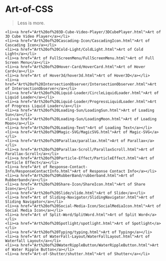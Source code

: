 # Art-of-CSS
> Less is more.

    <li><a href="Art%20of%203D-Cube-Video-Player/3DCubePlayer.html">Art of 3D Cube Video Player</a></li>
    <li><a href="Art%20of%20Cascading-Icon/CascadingIcon.html">Art of Cascading Icon</a></li>
    <li><a href="Art%20of%20Cold-Light/ColdLight.html">Art of Cold Light</a></li>
    <li><a href="Art of FullScreenMenu/FullScreenMenu.html">Art of Full Screen Menu</a></li>
    <li><a href="Art%20of%20Hover-Card/HoverCard.html">Art of Hover Card</a></li>
    <li><a href="Art of Hover3d/hover3d.html">Art of Hover3D</a></li>
    <li><a href="Art%20of%20IntersectionObserver/IntersectionObserver.html">Art of IntersectionObserver</a></li>
    <li><a href="Art%20of%20Liquid-Loader/CircleLiquidLoader.html">Art of Liquid Loader</a></li>
    <li><a href="Art%20of%20Liquid-Loader/ProgressLiquidLoader.html">Art of Progress Liquid Loader</a></li>
    <li><a href="Art%20of%20Loading-Sun/LoadingSun.html">Art of Loading Sun</a></li>
    <li><a href="Art%20of%20Loading-Sun/LoadingMoon.html">Art of Loading Moon</a></li>
    <li><a href="Art%20of%20Loading-Text">Art of Loading Text</a></li>
    <li><a href="Art%20of%20Magic-SVG/MagicSVG.html">Art of Magic-SVG</a></li>
    <li><a href="Art%20of%20Parallax/parallax.html">Art of Parallax</a></li>
    <li><a href="Art%20of%20Parallax-Scroll/ParallaxScroll.html">Art of Parallax-Scroll</a></li>
    <li><a href="Art%20of%20Particle-Effect/ParticleEffect.html">Art of Particle Effect</a></li>
    <li><a href="Art of Response-Contact-Info/ResponseContactInfo.html">Art of Response Contact Info</a></li>
    <li><a href="Art%20of%20RubberBand/rubberband.html">Art of Rubberband</a></li>
    <li><a href="Art%20of%20Share-Icon/ShareIcon.html">Art of Share Icon</a></li>
    <li><a href="Art%20of%20Slide/slide.html">Art of Slide</a></li>
    <li><a href="Art of Sliding-Navigator/SlidingNavigator.html">Art of Sliding Navigator</a></li>
    <li><a href="Art%20of%20Social-Media-Icon/SocialMediaIcon.html">Art of Social Media Icon</a></li>
    <li><a href="Art of Split-Word/SplitWord.html">Art of Split Word</a></li>
    <li><a href="Art%20of%20Spotlight/spotlight.html">Art of Spotlight</a></li>
    <li><a href="Art%20of%20Typing/typing.html">Art of Typing</a></li>
    <li><a href="Art of WaterFall-Layout/WaterFallLayout.html">Art of Waterfall Layout</a></li>
    <li><a href="Art%20of%20WaterRippleButton/WaterRippleButton.html">Art of Water Ripple Button</a></li>
    <li><a href="Art-of-Shutter/shutter.html">Art of Shutter</a></li>
</ul>
